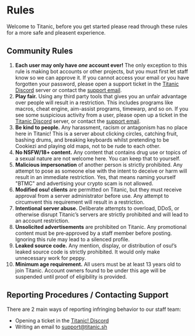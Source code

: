 # Rules

Welcome to Titanic, before you get started please read through these rules for a more safe and pleasent experience.

## Community Rules

1. **Each user may only have *one* account ever!** The only exception to this rule is making bot accounts or other projects, but you must first let staff know so we can approve it. If you cannot access your email or you have forgotten your password, please open a support ticket in the [Titanic Discord](https://discord.gg/qryYG2C5nc) server or contact the [support email](mailto:support@titanic.sh).
2. **Play fair.** Using any third party tools that gives you an unfair advantage over people will result in a restriction. This includes programs like macros, cheat engine, aim-assist programs, timewarp, and so on. If you see some suspicious activity from a user, please open up a ticket in the [Titanic Discord](https://discord.gg/qryYG2C5nc) server, or contact the [support email](mailto:support@titanic.sh).  
3. **Be kind to people.** Any harassment, racism or antagonism has no place here in Titanic! This is a server about clicking circles, catching fruit, bashing drums, and breaking keyboards whilst pretending to be Cookiezi and playing old maps, not to be rude to each other.  
4. **No NSFW/18+ content.** Any content that contains drug use or topics of a sexual nature are not welcome here. You can keep that to yourself.  
5. **Malicious impersonation** of another person is strictly prohibited. Any attempt to pose as someone else with the intent to deceive or harm will result in an immediate restriction. Yes, that means naming yourself "BTMC" and advertising your crypto scam is not allowed.  
6. **Modified osu! clients** are permitted on Titanic, but they must receive approval from a server administrator before use. Any attempt to circumvent this requirement will result in a restriction.  
7. **Intentional server abuse.** Deliberate attempts to overload, DDoS, or otherwise disrupt Titanic’s servers are strictly prohibited and will lead to an account restriction.  
8. **Unsolicited advertisements** are prohibited on Titanic. Any promotional content must be pre‑approved by a staff member before posting. Ignoring this rule may lead to a silenced profile.  
9. **Leaked source code.** Any mention, display, or distribution of osu!’s leaked source code is strictly prohibited. It would only make unnecessary work for peppy.  
10. **Minimum age requirement.** All users must be at least 13 years old to join Titanic. Account owners found to be under this age will be suspended until proof of eligibility is provided.  

## Reporting Procedures / Contacting Support

There are 2 main ways of reporting infringing behavior to our staff team:

- Opening a ticket in the [Titanic! Discord](https://discord.gg/qryYG2C5nc)
- Writing an email to [support@titanic.sh](mailto:support@titanic.sh)
